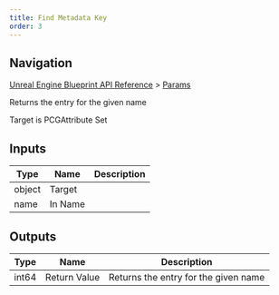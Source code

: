 ```yaml
---
title: Find Metadata Key
order: 3
---
```

## Navigation

[Unreal Engine Blueprint API Reference](https://dev.epicgames.com/documentation/en-us/unreal-engine/BlueprintAPI) > [Params](https://dev.epicgames.com/documentation/en-us/unreal-engine/BlueprintAPI/Params)

Returns the entry for the given name

Target is PCGAttribute Set

## Inputs

| Type | Name | Description |
| --- | --- | --- |
| object | Target |  |
| name | In Name |  |

## Outputs

| Type | Name | Description |
| --- | --- | --- |
| int64 | Return Value | Returns the entry for the given name |
